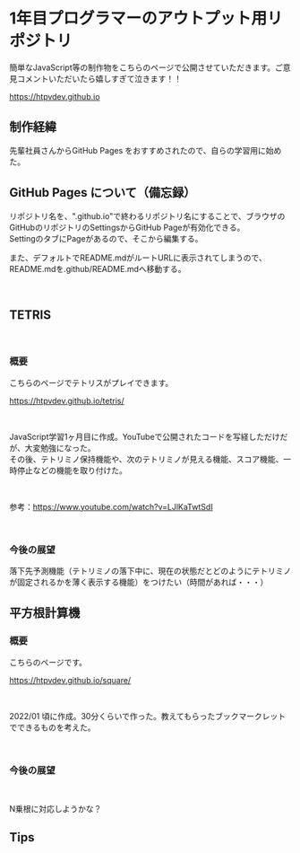 # 1年目プログラマーのアウトプット用リポジトリ

簡単なJavaScript等の制作物をこちらのページで公開させていただきます。ご意見コメントいただいたら嬉しすぎて泣きます！！

<https://htpvdev.github.io>

## 制作経緯

先輩社員さんからGitHub Pages をおすすめされたので、自らの学習用に始めた。  

## GitHub Pages について（備忘録）

リポジトリ名を、".github.io"で終わるリポジトリ名にすることで、ブラウザのGitHubのリポジトリのSettingsからGitHub Pageが有効化できる。  
SettingのタブにPageがあるので、そこから編集する。  
  
また、デフォルトでREADME.mdがルートURLに表示されてしまうので、README.mdを.github/README.mdへ移動する。

<br>

## TETRIS
<br>

### 概要
こちらのページでテトリスがプレイできます。

<https://htpvdev.github.io/tetris/>

<br>

JavaScript学習1ヶ月目に作成。YouTubeで公開されたコードを写経しただけだが、大変勉強になった。  
その後、テトリミノ保持機能や、次のテトリミノが見える機能、スコア機能、一時停止などの機能を取り付けた。  

<br>

参考：<https://www.youtube.com/watch?v=LJlKaTwtSdI>  

<br>

### 今後の展望
落下先予測機能（テトリミノの落下中に、現在の状態だとどのようにテトリミノが固定されるかを薄く表示する機能）をつけたい（時間があれば・・・）  

## 平方根計算機

### 概要

こちらのページです。

<https://htpvdev.github.io/square/>

<br>

2022/01 頃に作成。30分くらいで作った。教えてもらったブックマークレットでできるものを考えた。

<br>

### 今後の展望

<br>

N乗根に対応しようかな？

## Tips
